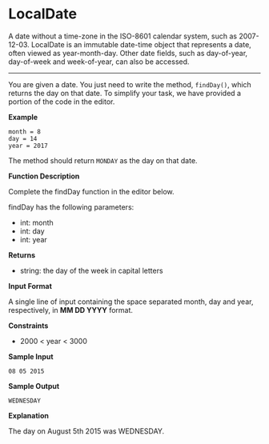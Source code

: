 # LocalDate

A date without a time-zone in the ISO-8601 calendar system, such as 2007-12-03.
LocalDate is an immutable date-time object that represents a date, often viewed as year-month-day. Other date fields, such as day-of-year, day-of-week and week-of-year, can also be accessed.
<hr>

You are given a date. You just need to write the method, `findDay()`, which returns the day on that date. To simplify your task, we have provided a portion of the code in the editor.

**Example**

```
month = 8
day = 14
year = 2017
```

The method should return `MONDAY`  as the day on that date.

**Function Description**

Complete the findDay function in the editor below.

findDay has the following parameters:

- int: month
- int: day
- int: year

**Returns**

- string: the day of the week in capital letters

**Input Format**

A  single line of input containing the space separated month, day and year, respectively, in **MM DD YYYY**  format.

**Constraints**

- 2000 < year < 3000

**Sample Input**

```
08 05 2015
```

**Sample Output**

```
WEDNESDAY
```

**Explanation**

The day on August 5th 2015 was WEDNESDAY.
